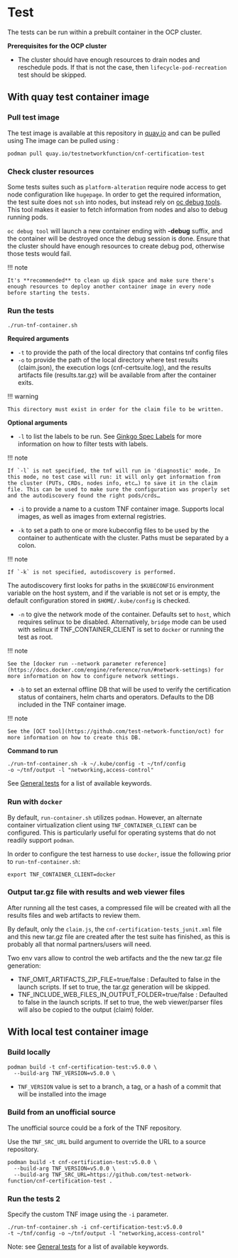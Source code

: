 <!-- markdownlint-disable code-block-style line-length no-bare-urls no-emphasis-as-heading -->
# Test

The tests can be run within a prebuilt container in the OCP cluster.

**Prerequisites for the OCP cluster**

* The cluster should have enough resources to drain nodes and reschedule pods. If that is not the case, then ``lifecycle-pod-recreation`` test should be skipped.

## With quay test container image

### Pull test image

The test image is available at this repository in [quay.io](https://quay.io/repository/testnetworkfunction/cnf-certification-test) and can be pulled using
The image can be pulled using :

```shell
podman pull quay.io/testnetworkfunction/cnf-certification-test
```

### Check cluster resources

Some tests suites such as `platform-alteration` require node access to get node configuration like `hugepage`.
In order to get the required information, the test suite does not `ssh` into nodes, but instead rely on [oc debug tools](https://docs.openshift.com/container-platform/3.7/cli_reference/basic_cli_operations.html#debug). This tool makes it easier to fetch information from nodes and also to debug running pods.

`oc debug tool` will launch a new container ending with **-debug** suffix, and the container will be destroyed once the debug session is done. Ensure that the cluster should have enough resources to create debug pod, otherwise those tests would fail.

!!! note

    It's **recommended** to clean up disk space and make sure there's enough resources to deploy another container image in every node before starting the tests.

### Run the tests

```shell
./run-tnf-container.sh
```

**Required arguments**

* `-t` to provide the path of the local directory that contains tnf config files
* `-o` to provide the path of the local directory where test results (claim.json), the execution logs (cnf-certsuite.log), and the results artifacts file (results.tar.gz) will be available from after the container exits.

!!! warning

    This directory must exist in order for the claim file to be written.

**Optional arguments**

* `-l` to list the labels to be run. See [Ginkgo Spec Labels](https://onsi.github.io/ginkgo/#spec-labels) for more information on how to filter tests with labels.

!!! note

    If `-l` is not specified, the tnf will run in 'diagnostic' mode. In this mode, no test case will run: it will only get information from the cluster (PUTs, CRDs, nodes info, etc…) to save it in the claim file. This can be used to make sure the configuration was properly set and the autodiscovery found the right pods/crds…

* `-i` to provide a name to a custom TNF container image. Supports local images, as well as images from external registries.

* `-k` to set a path to one or more kubeconfig files to be used by the container to authenticate with the cluster. Paths must be separated by a colon.

!!! note

    If `-k` is not specified, autodiscovery is performed.

The autodiscovery first looks for paths in the `$KUBECONFIG` environment variable on the host system, and if the variable is not set or is empty, the default configuration stored in `$HOME/.kube/config` is checked.

* `-n` to give the network mode of the container. Defaults set to `host`, which requires selinux to be disabled. Alternatively, `bridge` mode can be used with selinux if TNF_CONTAINER_CLIENT is set to `docker` or running the test as root.

!!! note

    See the [docker run --network parameter reference](https://docs.docker.com/engine/reference/run/#network-settings) for more information on how to configure network settings.

* `-b` to set an external offline DB that will be used to verify the certification status of containers, helm charts and operators. Defaults to the DB included in the TNF container image.

!!! note

    See the [OCT tool](https://github.com/test-network-function/oct) for more information on how to create this DB.

**Command to run**

```shell
./run-tnf-container.sh -k ~/.kube/config -t ~/tnf/config
-o ~/tnf/output -l "networking,access-control"
```

See [General tests](test-spec.md#general-tests) for a list of available keywords.

### Run with `docker`

By default, `run-container.sh` utilizes `podman`. However, an alternate container virtualization
client using `TNF_CONTAINER_CLIENT` can be configured. This is particularly useful for operating systems that do not readily support
`podman`.

In order to configure the test harness to use `docker`, issue the following prior to
`run-tnf-container.sh`:

```shell
export TNF_CONTAINER_CLIENT=docker
```

### Output tar.gz file with results and web viewer files

After running all the test cases, a compressed file will be created with all the results files and web artifacts to review them.

By default, only the `claim.js`, the `cnf-certification-tests_junit.xml` file and this new tar.gz file are created after the test suite has finished, as this is probably all that normal partners/users will need.

Two env vars allow to control the web artifacts and the the new tar.gz file generation:

* TNF_OMIT_ARTIFACTS_ZIP_FILE=true/false : Defaulted to false in the launch scripts. If set to true, the tar.gz generation will be skipped.
* TNF_INCLUDE_WEB_FILES_IN_OUTPUT_FOLDER=true/false : Defaulted to false in the launch scripts. If set to true, the web viewer/parser files will also be copied to the output (claim) folder.

## With local test container image

### Build locally

```shell
podman build -t cnf-certification-test:v5.0.0 \
  --build-arg TNF_VERSION=v5.0.0 \
```

* `TNF_VERSION` value is set to a branch, a tag, or a hash of a commit that will be installed into the image

### Build from an unofficial source

The unofficial source could be a fork of the TNF repository.

Use the `TNF_SRC_URL` build argument to override the URL to a source repository.

```shell
podman build -t cnf-certification-test:v5.0.0 \
  --build-arg TNF_VERSION=v5.0.0 \
  --build-arg TNF_SRC_URL=https://github.com/test-network-function/cnf-certification-test .
```

### Run the tests 2

Specify the custom TNF image using the `-i` parameter.

```shell
./run-tnf-container.sh -i cnf-certification-test:v5.0.0
-t ~/tnf/config -o ~/tnf/output -l "networking,access-control"
```

 Note: see [General tests](test-spec.md#general-tests) for a list of available keywords.
